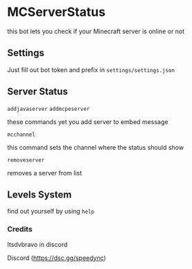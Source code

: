 # MCServerStatus

this bot lets you check if your Minecraft server is online or not

## Settings

Just fill out bot token and prefix in `settings/settings.json`

## Server Status

`addjavaserver`
`addmcpeserver`

these commands yet you add server to embed message

`mcchannel`

this command sets the channel where the status should show

`removeserver`

removes a server from list


## Levels System

find out yourself by using `help`


### Credits

Itsdvbravo in discord

Discord (https://dsc.gg/speedync)
